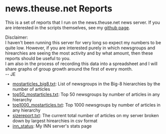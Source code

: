 news.theuse.net Reports
=======================

This is a set of reports that I run on the news.theuse.net news server.
If you are interested in the scripts themselves, see my [github
page](https://github.com/tgeek77/Usenet_Scripts).

Disclaimer:\
I haven\'t been running this server for very long so expect my numbers
to be quite low. However, if you are interested purely in which
newsgroups and hirearchies are seeing the most activity and by what
amount, then these reports should be useful to you.\
I am also in the process of recording this data into a spreadsheet and I
will share graphs of group growth around the first of every month.\
\-- JE

-   [mostarticles\_big8.txt](https://theuse.net/reports/mostarticles_big8.txt):
    List of newsgroups in the Big-8 hierarchies by the number of
    articles
-   [top50\_mostarticles.txt](https://theuse.net/reports/top50_mostarticles.txt):
    Top 50 newsgroups by number of articles in any hierarchy
-   [top1000\_mostarticles.txt](https://theuse.net/reports/top1000_mostarticles.txt):
    Top 1000 newsgroups by number of articles in any hierarchy
-   [sizereport.txt](https://theuse.net/reports/sizereport.txt): The
    current total number of articles on my server broken down by largest
    hirearchies in csv format
-   [inn\_status](https://theuse.net/inn/inn_status.html): My INN
    server\'s stats page
